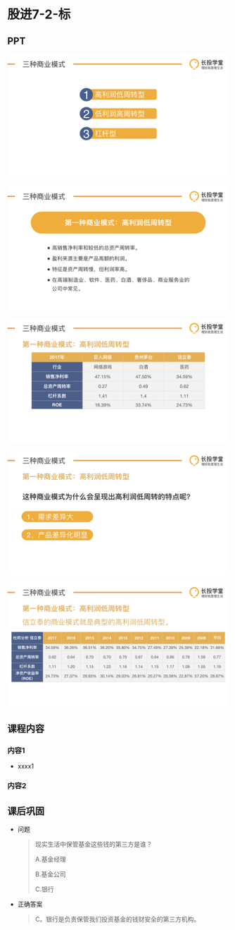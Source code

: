 # 股进7-2-标

## PPT

![课程ppt](assets/7-2-1.jpg)

![课程ppt](assets/7-2-2.jpg)

![课程ppt](assets/7-2-3.jpg)

![课程ppt](assets/7-2-4.jpg)

![课程ppt](assets/7-2-5.jpg)

## 课程内容

### 内容1

- xxxx1

  > 

### 内容2

## 课后巩固

- 问题

  > 现实生活中保管基金这些钱的第三方是谁？
  >
  > A.基金经理
  >
  > B.基金公司
  >
  > C.银行

- 正确答案

  > C。银行是负责保管我们投资基金的钱财安全的第三方机构。